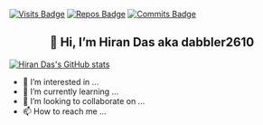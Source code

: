 [![Visits Badge](https://badges.pufler.dev/visits/dabbler2610/pyhypervpro)](https://github.com/dabbler2610/)
[![Repos Badge](https://badges.pufler.dev/repos/dabbler2610)](https://github.com/dabbler2610/)
[![Commits Badge](https://badges.pufler.dev/commits/monthly/dabbler2610)](https://github.com/dabbler2610/)

<h2 align="center">👋 Hi, I’m <span color="blue"> Hiran Das </span> <span color="red">aka</span> <span color="blue">dabbler2610</span></h2> 

[![Hiran Das's GitHub stats](https://github-readme-stats.vercel.app/api?username=dabbler2610&show_icons=true&show=reviews&theme=dracula)](https://github.com/dabbler2610/)

- 👀 I’m interested in ...
- 🌱 I’m currently learning ...
- 💞️ I’m looking to collaborate on ...
- 📫 How to reach me ...

<!---
dabbler2610/dabbler2610 is a ✨ special ✨ repository because its `README.md` (this file) appears on your GitHub profile.
You can click the Preview link to take a look at your changes.
--->
